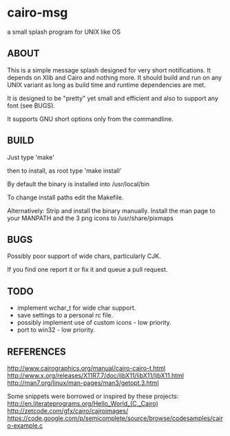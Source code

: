 cairo-msg
=========

a small splash program for UNIX like OS

ABOUT
-----

This is a simple message splash designed for very short notifications.
It depends on Xlib and Cairo and nothing more. It should build and run
on any UNIX variant as long as build time and runtime dependencies are met.

It is designed to be "pretty" yet small and efficient and also to support
any font (see BUGS).

It supports GNU short options only from the commandline.

BUILD
-----

Just type 'make'

then to install, as root type 'make install'

By default the binary is installed into /usr/local/bin

To change install paths edit the Makefile.

Alternatively:
Strip and install the binary manually.
Install the man page to your MANPATH and the 3 png icons to /usr/share/pixmaps

BUGS
----

Possibly poor support of wide chars, particularly CJK. 

If you find one report it or fix it and queue a pull request.

TODO
----

- implement wchar_t for wide char support.
- save settings to a personal rc file.
- possibly implement use of custom icons - low priority.
- port to win32 - low priority.

REFERENCES
----------
http://www.cairographics.org/manual/cairo-cairo-t.html
http://www.x.org/releases/X11R7.7/doc/libX11/libX11/libX11.html
http://man7.org/linux/man-pages/man3/getopt.3.html

Some snippets were borrowed or inspired by these projects:
http://en.literateprograms.org/Hello_World_(C,_Cairo)
http://zetcode.com/gfx/cairo/cairoimages/
https://code.google.com/p/semicomplete/source/browse/codesamples/cairo-example.c
